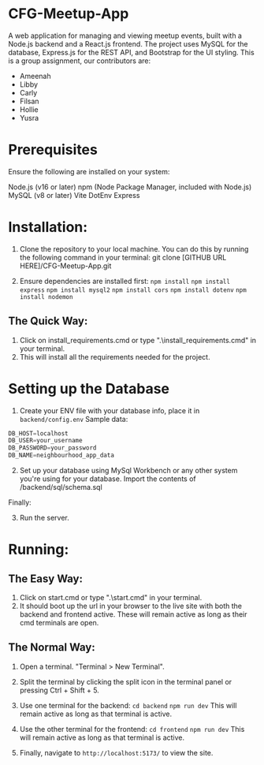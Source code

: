 # CFG-Meetup-App
A web application for managing and viewing meetup events, built with a Node.js backend and a React.js frontend. The project uses MySQL for the database, Express.js for the REST API, and Bootstrap for the UI styling. This is a group assignment, our contributors are:

- Ameenah
- Libby
- Carly
- Filsan
- Hollie
- Yusra


# Prerequisites
Ensure the following are installed on your system:

Node.js (v16 or later)
npm (Node Package Manager, included with Node.js)
MySQL (v8 or later)
Vite
DotEnv
Express

# Installation:

1. Clone the repository to your local machine. You can do this by running the following command in your terminal:
git clone [GITHUB URL HERE]/CFG-Meetup-App.git

1. Ensure dependencies are installed first:
``npm install``
``npm install express``
``npm install mysql2``
``npm install cors``
``npm install dotenv``
``npm install nodemon``

## The Quick Way:

1. Click on install_requirements.cmd or type ".\install_requirements.cmd" in your terminal.
2. This will install all the requirements needed for the project. 


# Setting up the Database
1.  Create your ENV file with your database info, place it in `backend/config.env`
Sample data:
```js
DB_HOST=localhost
DB_USER=your_username
DB_PASSWORD=your_password
DB_NAME=neighbourhood_app_data
````

2. Set up your database using MySql Workbench or any other system you're using for your database. Import the contents of /backend/sql/schema.sql 

Finally:

3. Run the server.

# Running:

## The Easy Way:

1. Click on start.cmd or type ".\start.cmd" in your terminal.
2. It should boot up the url in your browser to the live site with both the backend and frontend active. These will remain active as long as their cmd terminals are open.

## The Normal Way:

1. Open a terminal. "Terminal > New Terminal".

2. Split the terminal by clicking the split icon in the terminal panel or pressing Ctrl + Shift + 5.

3. Use one terminal for the backend:
``cd backend``
``npm run dev``
This will remain active as long as that terminal is active.

4. Use the other terminal for the frontend:
``cd frontend``
``npm run dev``
This will remain active as long as that terminal is active.

5. Finally, navigate to `http://localhost:5173/` to view the site.


